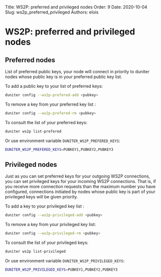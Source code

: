 Title: WS2P: preferred and privileged nodes
Order: 9
Date: 2020-10-04
Slug: ws2p_preferred_privileged
Authors: elois

# WS2P: preferred and privileged nodes

## Preferred nodes

List of preferred public keys, your node will connect in priority to duniter nodes whose public key is in your preferred public key list.

To add a public key to your list of preferred keys:

```bash
duniter config --ws2p-prefered-add <pubkey>
```

To remove a key from your preferred key list :

```bash
duniter config --ws2p-prefered-rm <pubkey>
```

To consult the list of your preferred keys:

```bash
duniter ws2p list-prefered
```

Or use environment variable `DUNITER_WS2P_PREFERED_KEYS`:

```bash
DUNITER_WS2P_PREFERED_KEYS=PUBKEY1,PUBKEY2,PUBKEY3
```

## Privileged nodes

Just as you can set preferred keys for your outgoing WS2P connections, you can set privileged keys for your incoming WS2P connections. That is, if you receive more connection requests than the maximum number you have configured, connections initiated by nodes whose public key is part of your privileged keys will be given priority.

To add a key to your privileged key list :

```bash
duniter config --ws2p-privileged-add <pubkey>
```

To remove a key from your privileged key list:

```bash
duniter config --ws2p-privileged-rm <pubkey>
```

To consult the list of your privileged keys:

```bash
duniter ws2p list-privileged
```

Or use environment variable `DUNITER_WS2P_PRIVILEGED_KEYS`:

```bash
DUNITER_WS2P_PRIVILEGED_KEYS=PUBKEY1,PUBKEY2,PUBKEY3
```
